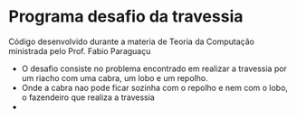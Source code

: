 # Programa desafio da travessia

Código desenvolvido durante a materia de Teoria da Computação ministrada pelo Prof. Fabio Paraguaçu

- O desafio consiste no problema encontrado em realizar a travessia por um riacho com uma cabra, um lobo e um repolho.
- Onde a cabra nao pode ficar sozinha com o repolho e nem com o lobo, o fazendeiro que realiza a travessia
- 
